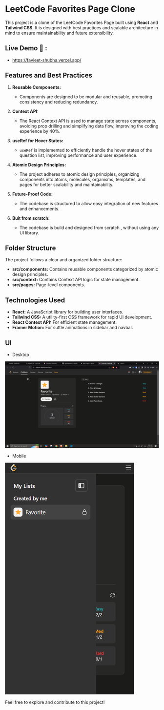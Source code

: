 # LeetCode Favorites Page Clone

This project is a clone of the LeetCode Favorites Page built using **React** and **Tailwind CSS**. It is designed with best practices and scalable architecture in mind to ensure maintainability and future extensibility.

## Live Demo 📍 : 
 - https://favleet-shubha.vercel.app/

## Features and Best Practices

1. **Reusable Components:**
   - Components are designed to be modular and reusable, promoting consistency and reducing redundancy.

2. **Context API:**
   - The React Context API is used to manage state across components, avoiding prop drilling and simplifying data flow, improving the coding experience by 40%.

3. **useRef for Hover States:**
   - `useRef` is implemented to efficiently handle the hover states of the question list, improving performance and user experience.

4. **Atomic Design Principles:**
   - The project adheres to atomic design principles, organizing components into atoms, molecules, organisms, templates, and pages for better scalability and maintainability.

5. **Future-Proof Code:**
   - The codebase is structured to allow easy integration of new features and enhancements.

6. **Buit from scratch:**
   - The codebase is build and designed from scratch , without using any UI library. 


## Folder Structure

The project follows a clear and organized folder structure:

- **src/components:** Contains reusable components categorized by atomic design principles.
- **src/context:** Contains Context API logic for state management.
- **src/pages:** Page-level components.

## Technologies Used

- **React:** A JavaScript library for building user interfaces.
- **Tailwind CSS:** A utility-first CSS framework for rapid UI development.
- **React Context API:** For efficient state management.
- **Framer Motion:** For suttle animations in sidebar and navbar.

## UI 
- Desktop

![alt text](image.png)

- Mobile

![alt text](image-1.png)

Feel free to explore and contribute to this project!
